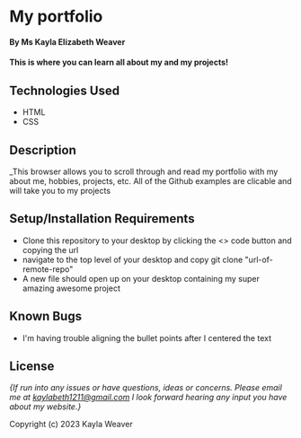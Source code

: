 # My portfolio

#### By Ms Kayla Elizabeth Weaver

#### This is where you can learn all about my and my projects!

## Technologies Used

* HTML
* CSS

## Description

_This browser allows you to scroll through and read my portfolio with my about me, hobbies, projects, etc. All of the Github examples are clicable and will take you to my projects

## Setup/Installation Requirements

* Clone this repository to your desktop by clicking the <> code button and copying the url
* navigate to the top level of your desktop and copy git clone "url-of-remote-repo"
* A new file should open up on your desktop containing my super amazing awesome project

## Known Bugs

* I'm having trouble aligning the bullet points after I centered the text

## License

_{If run into any issues or have questions, ideas or concerns.  Please email me at kaylabeth1211@gmail.com I look forward hearing any input you have about my website.}_

Copyright (c) 2023 Kayla Weaver
